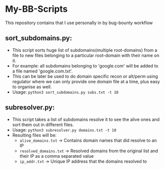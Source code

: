 # My-BB-Scripts
This repository contains that I use personally in by bug-bounty workflow

## sort_subdomains.py:
- This script sorts huge list of subdomains(multiple root-domains) from a file to new files belonging to a particular root-domain with their name on it.
- For example: all subdomains belonging to 'google.com' will be added to a file named 'google.com.txt'.
- This can be later be used to do domain specific recon or alt/perm using regulator where we can only provide one domain file at a time, plus easy to organise as well. 
- Usage: `python3 sort_subdomains.py subs.txt -t 10`

## subresolver.py:
- This script takes a list of subdomains resolve it to see the alive ones and sort them out in different files.
- Usage: `python3 subresolver.py domains.txt -t 10`
- Resulting files will be:
  - `alive_domains.txt` -> Contains domain names that did resolve to an IP
  - `resolved_domains.txt` -> Resolved domains from the original list and their IP as a comma separated value
  - `ip_addr.txt` -> Unique IP address that the domains resolved to
